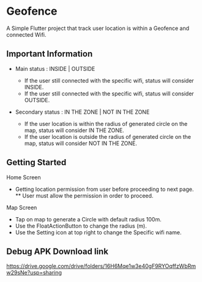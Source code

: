 # Geofence

A Simple Flutter project that track user location is within a Geofence and connected Wifi.

## Important Information
- Main status : INSIDE | OUTSIDE
    - If the user still connected with the specific wifi, status will consider INSIDE.
    - If the user still connected with the specific wifi, status will consider OUTSIDE.

- Secondary status : IN THE ZONE | NOT IN THE ZONE
    - If the user location is within the radius of generated circle on the map, status will consider IN THE ZONE.
    - If the user location is outside the radius of generated circle on the map, status will consider NOT IN THE ZONE.

## Getting Started
Home Screen
- Getting location permission from user before proceeding to next page.
** User must allow the permission in order to proceed.

Map Screen
- Tap on map to generate a Circle with default radius 100m.
- Use the FloatActionButton to change the radius (m).
- Use the Setting icon at top right to change the Specific wifi name.

## Debug APK Download link
https://drive.google.com/drive/folders/16H6Mqe1w3e40gF9RYOqffzWbRmw29sNe?usp=sharing